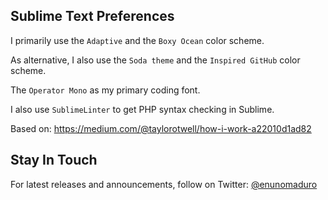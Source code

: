 ## Sublime Text Preferences

I primarily use the `Adaptive` and the `Boxy Ocean` color scheme.

As alternative, I also use the `Soda theme` and the `Inspired GitHub` color scheme.

The `Operator Mono` as my primary coding font.

I also use `SublimeLinter` to get PHP syntax checking in Sublime.

Based on: <a href="https://medium.com/@taylorotwell/how-i-work-a22010d1ad82">https://medium.com/@taylorotwell/how-i-work-a22010d1ad82</a>

## Stay In Touch

For latest releases and announcements, follow on Twitter: [@enunomaduro](https://twitter.com/enunomaduro)
